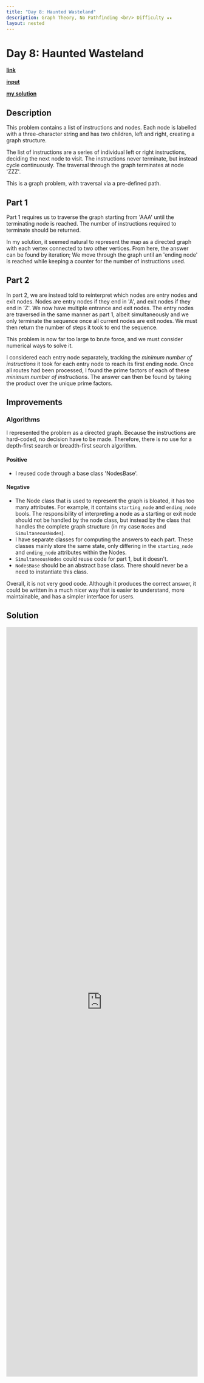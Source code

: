 ```yaml
---
title: "Day 8: Haunted Wasteland"
description: Graph Theory, No Pathfinding <br/> Difficulty ★★
layout: nested
---
```


# Day 8: Haunted Wasteland

[**link**](https://adventofcode.com/2023/day/8)

[**input**](https://github.com/olisheldon/AdventOfCode23/blob/main/data/day8.txt)

[**my solution**](https://github.com/olisheldon/AdventOfCode23/blob/main/day8.py)

## Description

This problem contains a list of instructions and nodes. Each node is labelled with a three-character string and has two children, left and right, creating a graph structure.

The list of instructions are a series of individual left or right instructions, deciding the next node to visit. The instructions never terminate, but instead cycle continuously. The traversal through the graph terminates at node 'ZZZ'.

This is a graph problem, with traversal via a pre-defined path.

## Part 1

Part 1 requires us to traverse the graph starting from 'AAA' until the terminating node is reached. The number of instructions required to terminate should be returned.

In my solution, it seemed natural to represent the map as a directed graph with each vertex connected to two other vertices. From here, the answer can be found by iteration; We move through the graph until an 'ending node' is reached while keeping a counter for the number of instructions used.

## Part 2

In part 2, we are instead told to reinterpret which nodes are entry nodes and exit nodes. Nodes are entry nodes if they end in 'A', and exit nodes if they end in 'Z'. We now have multiple entrance and exit nodes. The entry nodes are traversed in the same manner as part 1, albeit simultaneously and we only terminate the sequence once all current nodes are exit nodes. We must then return the number of steps it took to end the sequence.

This problem is now far too large to brute force, and we must consider numerical ways to solve it. 

I considered each entry node separately, tracking the *minimum number of instructions* it took for each entry node to reach its first ending node. Once all routes had been processed, I found the prime factors of each of these *minimum number of instructions*. The answer can then be found by taking the product over the unique prime factors.

## Improvements


### Algorithms

I represented the problem as a directed graph. Because the instructions are hard-coded, no decision have to be made. Therefore, there is no use for a depth-first search or breadth-first search algorithm.

#### Positive

 - I reused code through a base class 'NodesBase'.

#### Negative

 - The Node class that is used to represent the graph is bloated, it has too many attributes. For example, it contains `starting_node` and `ending_node` bools. The responsibility of interpreting a node as a starting or exit node should not be handled by the node class, but instead by the class that handles the complete graph structure (in my case `Nodes` and `SimultaneousNodes`).
 - I have separate classes for computing the answers to each part. These classes mainly store the same state, only differing in the `starting_node` and `ending_node` attributes within the Nodes.
 - `SimultaneousNodes` could reuse code for part 1, but it doesn't.
 - `NodesBase` should be an abstract base class. There should never be a need to instantiate this class.

Overall, it is not very good code. Although it produces the correct answer, it could be written in a much nicer way that is easier to understand, more maintainable, and has a simpler interface for users.


## Solution

<div class="aside">
<iframe frameborder="0" scrolling="yes" style="width:100%; height:1972px;" allow="clipboard-write" src="https://emgithub.com/iframe.html?target=https%3A%2F%2Fgithub.com%2Folisheldon%2FAdventOfCode23%2Fblob%2Fmain%2Fday8.py&style=github-dark&type=code&showBorder=on&showLineNumbers=on&showCopy=on&fetchFromJsDelivr=on"></iframe>
